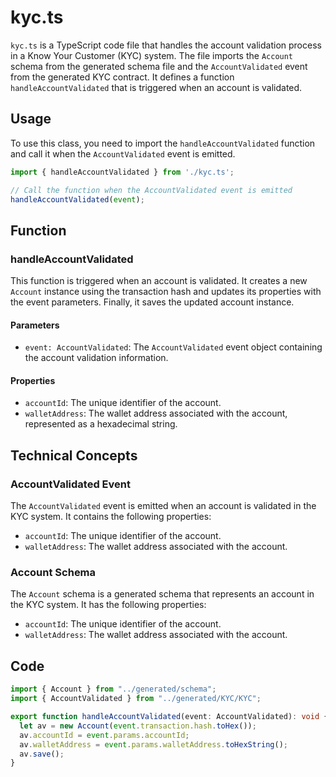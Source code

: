 # kyc.ts

`kyc.ts` is a TypeScript code file that handles the account validation process in a Know Your Customer (KYC) system. The file imports the `Account` schema from the generated schema file and the `AccountValidated` event from the generated KYC contract. It defines a function `handleAccountValidated` that is triggered when an account is validated.

## Usage

To use this class, you need to import the `handleAccountValidated` function and call it when the `AccountValidated` event is emitted.

```typescript
import { handleAccountValidated } from './kyc.ts';

// Call the function when the AccountValidated event is emitted
handleAccountValidated(event);
```

## Function

### handleAccountValidated

This function is triggered when an account is validated. It creates a new `Account` instance using the transaction hash and updates its properties with the event parameters. Finally, it saves the updated account instance.

#### Parameters

- `event: AccountValidated`: The `AccountValidated` event object containing the account validation information.

#### Properties

- `accountId`: The unique identifier of the account.
- `walletAddress`: The wallet address associated with the account, represented as a hexadecimal string.

## Technical Concepts

### AccountValidated Event

The `AccountValidated` event is emitted when an account is validated in the KYC system. It contains the following properties:

- `accountId`: The unique identifier of the account.
- `walletAddress`: The wallet address associated with the account.

### Account Schema

The `Account` schema is a generated schema that represents an account in the KYC system. It has the following properties:

- `accountId`: The unique identifier of the account.
- `walletAddress`: The wallet address associated with the account.

## Code

```typescript
import { Account } from "../generated/schema";
import { AccountValidated } from "../generated/KYC/KYC";

export function handleAccountValidated(event: AccountValidated): void {
  let av = new Account(event.transaction.hash.toHex());
  av.accountId = event.params.accountId;
  av.walletAddress = event.params.walletAddress.toHexString();
  av.save();
}
```